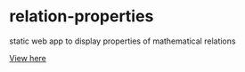 # relation-properties
static web app to display properties of mathematical relations

[View here](https://ted537.github.io/relation-properties/)
